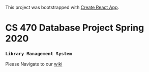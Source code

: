 This project was bootstrapped with [Create React App](https://github.com/facebookincubator/create-react-app).

# CS 470 Database Project Spring 2020
### `Library Management System`
Please Navigate to our [wiki](https://github.com/sfeye/CS470-DB-Project/wiki)
